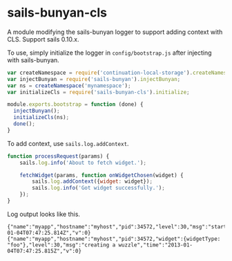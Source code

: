 # sails-bunyan-cls

A module modifying the sails-bunyan logger to support adding context with CLS. Support sails 0.10.x.

To use, simply initialize the logger in `config/bootstrap.js` after injecting with sails-bunyan.

```JavaScript
var createNamespace = require('continuation-local-storage').createNamespace;
var injectBunyan = require('sails-bunyan').injectBunyan;
var ns = createNamespace('mynamespace');
var initializeCls = require('sails-bunyan-cls').initialize;

module.exports.bootstrap = function (done) {
  injectBunyan();
  initializeCls(ns);
  done();
}
```

To add context, use `sails.log.addContext`.

```JavaScript
function processRequest(params) {
    sails.log.info('About to fetch widget.');

    fetchWidget(params, function onWidgetChosen(widget) {
        sails.log.addContext({widget: widget});
        sails.log.info('Got widget successfully.');
    });
}
```

Log output looks like this.

```
{"name":"myapp","hostname":"myhost","pid":34572,"level":30,"msg":"start","time":"2013-01-04T07:47:25.814Z","v":0}
{"name":"myapp","hostname":"myhost","pid":34572,"widget":{widgetType: "foo"},"level":30,"msg":"creating a wuzzle","time":"2013-01-04T07:47:25.815Z","v":0}
```

